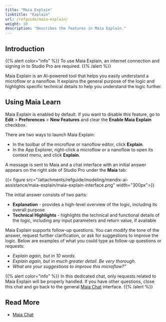 ```yaml
---
title: "Maia Explain"
linktitle: "Explain"
url: /refguide/maia-explain/
weight: 10
description: "Describes the features in Maia Explain."
---
```


## Introduction 

{{% alert color="info" %}}
To use Maia Explain, an internet connection and signing in to Studio Pro are required.
{{% /alert %}}

Maia Explain is an AI-powered tool that helps you easily understand a microflow or a nanoflow. It explains the general purpose of the logic and highlights specific technical details to help you understand the logic further.

## Using Maia Learn

Maia Explain is enabled by default. If you want to disable this feature, go to **Edit** > **Preferences** > **New Features** and clear the **Enable Maia Explain** checkbox.

There are two ways to launch Maia Explain:

* In the toolbar of the microflow or nanoflow editor, click **Explain**.
* In the App Explorer, right-click a microflow or a nanoflow to open its context menu, and click **Explain**.

A message is sent to Maia and a chat interface with an initial answer appears on the right side of Studio Pro under the **Maia** tab:

{{< figure src="/attachments/refguide/modeling/mendix-ai-assistance/maia-explain/maia-explain-interface.png" width="300px">}}

The initial answer consists of two parts: 

* **Explanation** - provides a high-level overview of the logic, including its overall purpose
* **Technical Highlights** - highlights the technical and functional details of the logic, including any input parameters and return value, if available 

Maia Explain supports follow-up questions. You can modify the tone of the answer, request further clarification, or ask for suggestions to improve the logic. Below are examples of what you could type as follow-up questions or requests:

* *Explain again, but in 10 words.*
* *Explain again, but in much greater detail. Be very thorough.*
* *What are your suggestions to improve this microflow?"*

{{% alert color="info" %}}
In this dedicated chat, only requests related to Maia Explain will be properly handled. If you have other questions, close this chat and go back to the general [Maia Chat](/refguide/maia-chat/) interface.
{{% /alert %}}

## Read More

* [Maia Chat](/refguide/maia-chat/)
